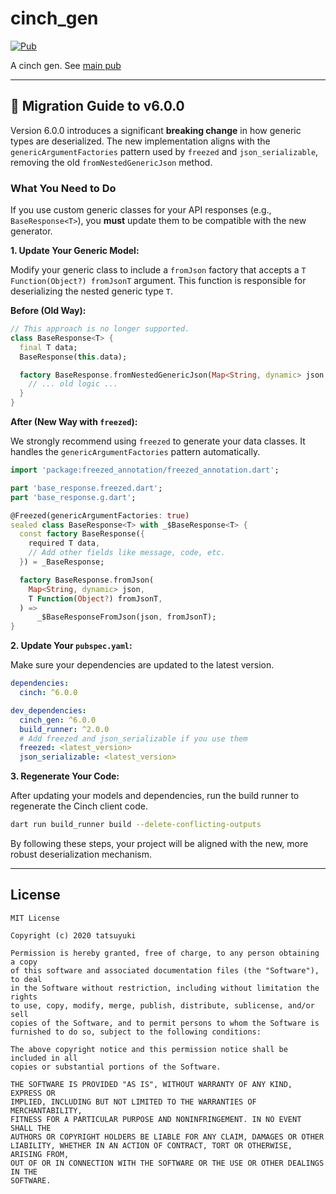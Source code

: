# cinch_gen

[![Pub](https://img.shields.io/pub/v/cinch_gen.svg?style=flat-square)](https://pub.dartlang.org/packages/cinch_gen)

A cinch gen.
See [main pub](https://pub.dartlang.org/packages/cinch)

---

## 🚀 Migration Guide to v6.0.0

Version 6.0.0 introduces a significant **breaking change** in how generic types are deserialized. The new implementation aligns with the `genericArgumentFactories` pattern used by `freezed` and `json_serializable`, removing the old `fromNestedGenericJson` method.

### What You Need to Do

If you use custom generic classes for your API responses (e.g., `BaseResponse<T>`), you **must** update them to be compatible with the new generator.

**1. Update Your Generic Model:**

Modify your generic class to include a `fromJson` factory that accepts a `T Function(Object?) fromJsonT` argument. This function is responsible for deserializing the nested generic type `T`.

**Before (Old Way):**

```dart
// This approach is no longer supported.
class BaseResponse<T> {
  final T data;
  BaseResponse(this.data);

  factory BaseResponse.fromNestedGenericJson(Map<String, dynamic> json, List<Type> types) {
    // ... old logic ...
  }
}
```

**After (New Way with `freezed`):**

We strongly recommend using `freezed` to generate your data classes. It handles the `genericArgumentFactories` pattern automatically.

```dart
import 'package:freezed_annotation/freezed_annotation.dart';

part 'base_response.freezed.dart';
part 'base_response.g.dart';

@Freezed(genericArgumentFactories: true)
sealed class BaseResponse<T> with _$BaseResponse<T> {
  const factory BaseResponse({
    required T data,
    // Add other fields like message, code, etc.
  }) = _BaseResponse;

  factory BaseResponse.fromJson(
    Map<String, dynamic> json,
    T Function(Object?) fromJsonT,
  ) =>
      _$BaseResponseFromJson(json, fromJsonT);
}
```

**2. Update Your `pubspec.yaml`:**

Make sure your dependencies are updated to the latest version.

```yaml
dependencies:
  cinch: ^6.0.0

dev_dependencies:
  cinch_gen: ^6.0.0
  build_runner: ^2.0.0
  # Add freezed and json_serializable if you use them
  freezed: <latest_version>
  json_serializable: <latest_version>
```

**3. Regenerate Your Code:**

After updating your models and dependencies, run the build runner to regenerate the Cinch client code.

```bash
dart run build_runner build --delete-conflicting-outputs
```

By following these steps, your project will be aligned with the new, more robust deserialization mechanism.

---

## License

```license
MIT License

Copyright (c) 2020 tatsuyuki

Permission is hereby granted, free of charge, to any person obtaining a copy
of this software and associated documentation files (the "Software"), to deal
in the Software without restriction, including without limitation the rights
to use, copy, modify, merge, publish, distribute, sublicense, and/or sell
copies of the Software, and to permit persons to whom the Software is
furnished to do so, subject to the following conditions:

The above copyright notice and this permission notice shall be included in all
copies or substantial portions of the Software.

THE SOFTWARE IS PROVIDED "AS IS", WITHOUT WARRANTY OF ANY KIND, EXPRESS OR
IMPLIED, INCLUDING BUT NOT LIMITED TO THE WARRANTIES OF MERCHANTABILITY,
FITNESS FOR A PARTICULAR PURPOSE AND NONINFRINGEMENT. IN NO EVENT SHALL THE
AUTHORS OR COPYRIGHT HOLDERS BE LIABLE FOR ANY CLAIM, DAMAGES OR OTHER
LIABILITY, WHETHER IN AN ACTION OF CONTRACT, TORT OR OTHERWISE, ARISING FROM,
OUT OF OR IN CONNECTION WITH THE SOFTWARE OR THE USE OR OTHER DEALINGS IN THE
SOFTWARE.
```
